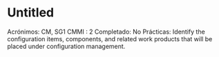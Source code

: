 # Untitled

Acrónimos: CM, SG1
CMMI : 2
Completado: No
Prácticas: Identify the configuration items, components, and related work products that will be placed under configuration management.